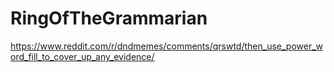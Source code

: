 # RingOfTheGrammarian
https://www.reddit.com/r/dndmemes/comments/qrswtd/then_use_power_word_fill_to_cover_up_any_evidence/
